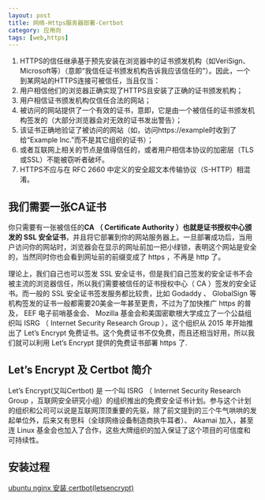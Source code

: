 ```yaml
---
layout: post
title: 网络-Https服务器部署-Certbot
category: 应用向
tags: [web,https]
---
```


1. HTTPS的信任继承基于预先安装在浏览器中的证书颁发机构（如VeriSign、Microsoft等）（意即“我信任证书颁发机构告诉我应该信任的”）。因此，一个到某网站的HTTPS连接可被信任，当且仅当：
2. 用户相信他们的浏览器正确实现了HTTPS且安装了正确的证书颁发机构；
3. 用户相信证书颁发机构仅信任合法的网站；
4. 被访问的网站提供了一个有效的证书，意即，它是由一个被信任的证书颁发机构签发的（大部分浏览器会对无效的证书发出警告）；
5. 该证书正确地验证了被访问的网站（如，访问https://example时收到了给“Example Inc.”而不是其它组织的证书）；
6. 或者互联网上相关的节点是值得信任的，或者用户相信本协议的加密层（TLS或SSL）不能被窃听者破坏。
7. HTTPS不应与在 RFC 2660 中定义的安全超文本传输协议（S-HTTP）相混淆。

## 我们需要一张CA证书
你只需要有一张被信任的**CA （ Certificate Authority ）也就是证书授权中心颁发的 SSL 安全证书**，并且将它部署到你的网站服务器上。一旦部署成功后，当用户访问你的网站时，浏览器会在显示的网址前加一把小绿锁，表明这个网站是安全的，当然同时你也会看到网址前的前缀变成了 https ，不再是 http 了。

理论上，我们自己也可以签发 SSL 安全证书，但是我们自己签发的安全证书不会被主流的浏览器信任，所以我们需要被信任的证书授权中心（ CA ）签发的安全证书。而一般的 SSL 安全证书签发服务都比较贵，比如 Godaddy 、 GlobalSign 等机构签发的证书一般都需要20美金一年甚至更贵，不过为了加快推广 https 的普及， EEF 电子前哨基金会、 Mozilla 基金会和美国密歇根大学成立了一个公益组织叫 ISRG （ Internet Security Research Group ），这个组织从 2015 年开始推出了 Let’s Encrypt 免费证书。这个免费证书不仅免费，而且还相当好用，所以我们就可以利用 Let’s Encrypt 提供的免费证书部署 https 了.

## Let’s Encrypt 及 Certbot 简介
Let’s Encrypt(又叫Certbot) 是 一个叫 ISRG （ Internet Security Research Group ，互联网安全研究小组）的组织推出的免费安全证书计划。参与这个计划的组织和公司可以说是互联网顶顶重要的先驱，除了前文提到的三个牛气哄哄的发起单位外，后来又有思科（全球网络设备制造商执牛耳者）、 Akamai 加入，甚至连 Linux 基金会也加入了合作，这些大牌组织的加入保证了这个项目的可信度和可持续性。

## 安装过程
[ubuntu nginx 安装 certbot(letsencrypt)](http://www.mamicode.com/info-detail-1782380.html)

